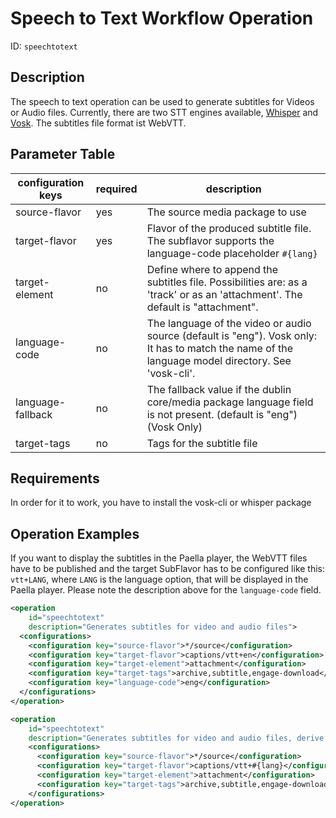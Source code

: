 Speech to Text Workflow Operation
==============================

ID: `speechtotext`

Description
-----------

The speech to text operation can be used to generate subtitles for Videos or Audio files. Currently, there are two STT
engines available, [Whisper](../modules/transcription.modules/whisper.md) and 
[Vosk](../modules/transcription.modules/vosk.md). The subtitles file format ist WebVTT.


Parameter Table
---------------

|configuration keys|required| description                                                                                                                                        |
|------------------|--------|----------------------------------------------------------------------------------------------------------------------------------------------------|
|source-flavor     |yes     | The source media package to use                                                                                                                    |
|target-flavor     |yes     | Flavor of the produced subtitle file. The subflavor supports the language-code placeholder `#{lang}`                                               |
|target-element    |no      | Define where to append the subtitles file. Possibilities are: as a 'track' or as an 'attachment'. The default is "attachment".                     |
|language-code     |no      | The language of the video or audio source (default is "eng"). Vosk only: It has to match the name of the language model directory. See 'vosk-cli'. |
|language-fallback |no      | The fallback value if the dublin core/media package language field is not present. (default is "eng") (Vosk Only)                                  |
|target-tags       |no      | Tags for the subtitle file                                                                                                                         |


Requirements
------------

In order for it to work, you have to install the vosk-cli or whisper package


Operation Examples
------------------

If you want to display the subtitles in the Paella player, the WebVTT files have to be published and
the target SubFlavor has to be configured like this: `vtt+LANG`, where `LANG` is
the language option, that will be displayed in the Paella player. Please note the description above
for the `language-code` field.

```XML
<operation
    id="speechtotext"
    description="Generates subtitles for video and audio files">
  <configurations>
    <configuration key="source-flavor">*/source</configuration>
    <configuration key="target-flavor">captions/vtt+en</configuration>
    <configuration key="target-element">attachment</configuration>
    <configuration key="target-tags">archive,subtitle,engage-download</configuration>
    <configuration key="language-code">eng</configuration>
  </configurations>
</operation>

<operation
    id="speechtotext"
    description="Generates subtitles for video and audio files, derive language-code from metadata">
    <configurations>
      <configuration key="source-flavor">*/source</configuration>
      <configuration key="target-flavor">captions/vtt+#{lang}</configuration>
      <configuration key="target-element">attachment</configuration>
      <configuration key="target-tags">archive,subtitle,engage-download</configuration>
    </configurations>
</operation>
```
